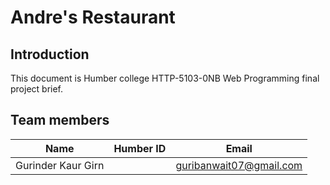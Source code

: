 # Andre's Restaurant
## Introduction
This document is Humber college HTTP-5103-0NB Web Programming final project brief.
## Team members
Name|Humber ID|Email
-- | - | -
Gurinder Kaur Girn||guribanwait07@gmail.com
